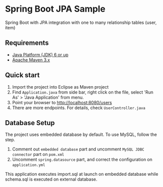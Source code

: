Spring Boot JPA Sample
======================

Spring Boot with JPA integration with one to many relationship tables (user, item)

Requirements
------------
* [Java Platform (JDK) 6 or up](http://www.oracle.com/technetwork/java/javase/downloads/index.html)
* [Apache Maven 3.x](http://maven.apache.org/)

Quick start
-----------
1. Import the project into Eclipse as Maven project
2. Find `Application.java` from side bar, right click on the file, select 'Run As' > 'Java Application' from menu.
3. Point your browser to [http://localhost:8080/users](http://localhost:8080/users)
4. There are more endpoints. For details, check `UserController.java`

Database Setup
--------------
The project uses embedded database by default. To use MySQL, follow the step.

1. Comment out `embedded database` part and uncomment `MySQL JDBC connector` part on `pom.xml`
2. Uncomment `spring.datasource` part, and correct the configuration on `application.yml`

This application executes import.sql at launch on embedded database while schema.sql is executed on external database.
